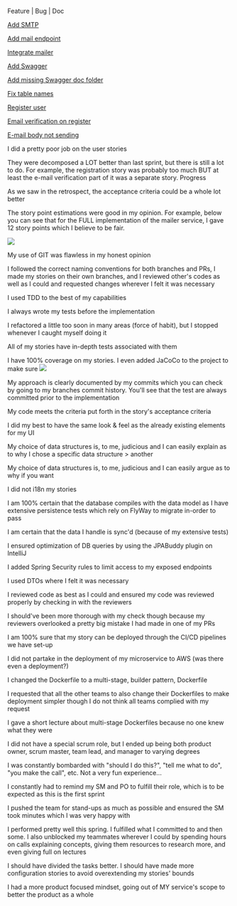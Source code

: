 <sprint :name="'Sprint Two'">

<rubric-section :name="'Links'">
    <p class="text-center text-2xl"><span class="text-green-400">Feature</span> | <span class="text-red-600">Bug</span> | <span class="text-blue-400">Doc</span></p>
    <div class="rubric-content">
        <p><a class="link link-secondary text-green-400" href="https://github.com/cgerard321/champlain_petclinic/pull/91">Add SMTP</a></p>
        <p><a class="link link-secondary text-green-400" href="https://github.com/cgerard321/champlain_petclinic/pull/105">Add mail endpoint</a></p>
        <p><a class="link link-secondary text-green-400" href="https://github.com/cgerard321/champlain_petclinic/pull/105">Integrate mailer</a></p>
        <p><a class="link link-secondary text-blue-400" href="https://github.com/cgerard321/champlain_petclinic/pull/127">Add Swagger</a></p>
        <p><a class="link link-secondary text-blue-400" href="https://github.com/cgerard321/champlain_petclinic/pull/145">Add missing Swagger doc folder</a></p>
        <p><a class="link link-secondary text-red-600" href="https://github.com/cgerard321/champlain_petclinic/pull/146">Fix table names</a></p>
        <p><a class="link link-secondary text-green-400" href="https://github.com/cgerard321/champlain_petclinic/pull/152">Register user</a></p>
        <p><a class="link link-secondary text-green-400" href="https://github.com/cgerard321/champlain_petclinic/pull/159">Email verification on register</a></p>
        <p><a class="link link-secondary text-red-600" href="https://github.com/cgerard321/champlain_petclinic/pull/160">E-mail body not sending</a></p>
    </div>
</rubric-section>

<rubric-section :name="'User Story'">
    <div class="rubric-content">
        <p>I did a pretty poor job on the user stories</p>
        <p>They were decomposed a LOT better than last sprint, but there is still a lot to do. For example, the registration story was probably too much BUT at least the e-mail verification part of it was a separate story. Progress</p>
        <p>As we saw in the retrospect, the acceptance criteria could be a whole lot better</p>
        <p>The story point estimations were good in my opinion. For example, below you can see that for the FULL implementation of the mailer service, I gave 12 story points which I believe to be fair.</p>
        <img src="/images/sprint2_mailer_epic.png"/>
    </div>
</rubric-section>

<rubric-section :name="'Version Control'">
    <div class="rubric-content">
        <p>My use of GIT was flawless in my honest opinion</p>
        <p>I followed the correct naming conventions for both branches and PRs, I made my stories on their own branches, and I reviewed other's codes as well as I could and requested changes wherever I felt it was necessary</p>
    </div>
</rubric-section>

<rubric-section :name="'Test Driven Development'">
    <div class="rubric-content">
        <p>I used TDD to the best of my capabilities</p>
        <p>I always wrote my tests before the implementation</p>
        <p>I refactored a little too soon in many areas (force of habit), but I stopped whenever I caught myself doing it</p>
        <p>All of my stories have in-depth tests associated with them</p>
        <p>
            I have 100% coverage on my stories. I even added JaCoCo to the project to make sure
            <img src="https://cdn.discordapp.com/attachments/777634949012389942/890224551756177438/image.png">
        </p>
        <p>My approach is clearly documented by my commits which you can check by going to my branches commit history. You'll see that the test are always committed prior to the implementation</p>
    </div>
</rubric-section>

<rubric-section :name="'Code'">
    <div class="rubric-content">
        <p>My code meets the criteria put forth in the story's acceptance criteria</p>
        <p>I did my best to have the same look & feel as the already existing elements for my UI</p>
        <p>My choice of data structures is, to me, judicious and I can easily explain as to why I chose a specific data structure > another</p>
        <p>My choice of data structures is, to me, judicious and I can easily argue as to why if you want</p>
        <p>I did not i18n my stories</p>
        <p>I am 100% certain that the database compiles with the data model as I have extensive persistence tests which rely on FlyWay to migrate in-order to pass</p>
        <p>I am certain that the data I handle is sync'd (because of my extensive tests)</p>
        <p>I ensured optimization of DB queries by using the JPABuddy plugin on IntelliJ</p>
    </div>
</rubric-section>

<rubric-section :name="'Security'">
    <div class="rubric-content">
        <p>I added Spring Security rules to limit access to my exposed endpoints</p>
        <p>I used DTOs where I felt it was necessary</p>
    </div>
</rubric-section>

<rubric-section :name="'Reviews'">
    <div class="rubric-content">
        <p>I reviewed code as best as I could and ensured my code was reviewed properly by checking in with the reviewers</p>
        <p>I should've been more thorough with my check though because my reviewers overlooked a pretty big mistake I had made in one of my PRs</p>
    </div>
</rubric-section>

<rubric-section :name="'Deployment'">
    <div class="rubric-content">
        <p>I am 100% sure that my story can be deployed through the CI/CD pipelines we have set-up</p>
        <p>I did not partake in the deployment of my microservice to AWS (was there even a deployment?)</p>
        <p>I changed the Dockerfile to a multi-stage, builder pattern, Dockerfile</p>
        <p>I requested that all the other teams to also change their Dockerfiles to make deployment simpler though I do not think all teams complied with my request</p>
        <p>I gave a short lecture about multi-stage Dockerfiles because no one knew what they were</p>
    </div>
</rubric-section>

<rubric-section :name="'Scrum Roles'">
    <div class="rubric-content">
        <p>I did not have a special scrum role, but I ended up being both product owner, scrum master, team lead, and manager to varying degrees</p>
        <p>I was constantly bombarded with "should I do this?", "tell me what to do", "you make the call", etc. Not a very fun experience...</p>
        <p>I constantly had to remind my SM and PO to fulfill their role, which is to be expected as this is the first sprint</p>
        <p>I pushed the team for stand-ups as much as possible and ensured the SM took minutes which I was very happy with</p>
    </div>
</rubric-section>

<rubric-section :name="'Progress'">
    <div class="rubric-content">
        <p>I performed pretty well this spring. I fulfilled what I committed to and then some. I also unblocked my teammates wherever I could by spending hours on calls explaining concepts, giving them resources to research more, and even giving full on lectures</p>
        <p>I should have divided the tasks better. I should have made more configuration stories to avoid overextending my stories' bounds</p>
    </div>
</rubric-section>

<rubric-section :name="'Extra'">
    <div class="rubric-content">
        <p>I had a more product focused mindset, going out of MY service's scope to better the product as a whole</p>
    </div>
</rubric-section>
</sprint>
